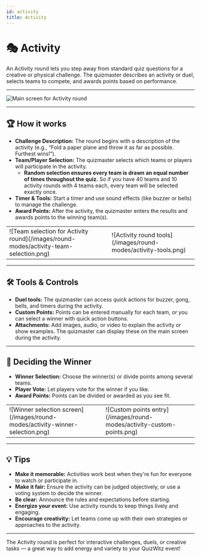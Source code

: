 ```yaml
---
id: activity
title: Activity
---
```


# 🎭 Activity

An Activity round lets you step away from standard quiz questions for a creative or physical challenge. The quizmaster describes an activity or duel, selects teams to compete, and awards points based on performance.

---

![Main screen for Activity round](/images/round-modes/activity-main-screen.png)

---

## 🏆 How it works

- **Challenge Description:** The round begins with a description of the activity (e.g., “Fold a paper plane and throw it as far as possible. Furthest wins!”).
- **Team/Player Selection:** The quizmaster selects which teams or players will participate in the activity.
  - **Random selection ensures every team is drawn an equal number of times throughout the quiz.** So if you have 40 teams and 10 activity rounds with 4 teams each, every team will be selected exactly once.
- **Timer & Tools:** Start a timer and use sound effects (like buzzer or bells) to manage the challenge.
- **Award Points:** After the activity, the quizmaster enters the results and awards points to the winning team(s).

<table><tbody><tr><td markdown>
![Team selection for Activity round](/images/round-modes/activity-team-selection.png)
</td><td markdown>
![Activity round tools](/images/round-modes/activity-tools.png)
</td></tr></tbody></table>

---

## 🛠️ Tools & Controls

- **Duel tools:** The quizmaster can access quick actions for buzzer, gong, bells, and timers during the activity.
- **Custom Points:** Points can be entered manually for each team, or you can select a winner with quick action buttons.
- **Attachments:** Add images, audio, or video to explain the activity or show examples. The quizmaster can display these on the main screen during the activity.

---

## 🏅 Deciding the Winner

- **Winner Selection:** Choose the winner(s) or divide points among several teams.
- **Player Vote:** Let players vote for the winner if you like.
- **Award Points:** Points can be divided or awarded as you see fit.

<table><tbody><tr><td markdown>
![Winner selection screen](/images/round-modes/activity-winner-selection.png)
</td><td markdown>
![Custom points entry](/images/round-modes/activity-custom-points.png)
</td></tr></tbody></table>

---

## 💡 Tips

- **Make it memorable:** Activities work best when they're fun for everyone to watch or participate in.
- **Make it fair:** Ensure the activity can be judged objectively, or use a voting system to decide the winner.
- **Be clear:** Announce the rules and expectations before starting.
- **Energize your event:** Use activity rounds to keep things lively and engaging.
- **Encourage creativity:** Let teams come up with their own strategies or approaches to the activity.

---

The Activity round is perfect for interactive challenges, duels, or creative tasks — a great way to add energy and variety to your QuizWitz event!
